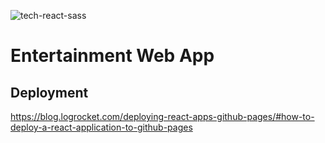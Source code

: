 ![tech-react-sass](https://github.com/TheSonOfBat/Entertainment-Web-App/assets/62327154/27d84c8d-ce07-4340-bbb3-2d58fc3d760b)
# Entertainment Web App

## Deployment
https://blog.logrocket.com/deploying-react-apps-github-pages/#how-to-deploy-a-react-application-to-github-pages
